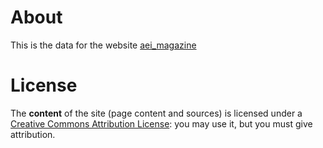 # About

This is the data for the website [aei_magazine](http://benjamindigeon.github.io/aei_magazines/)

# License

The **content** of the site (page content and sources) is licensed under a [Creative Commons Attribution License](http://creativecommons.org/licenses/by/3.0/us/): you may use it, but you must give attribution.
